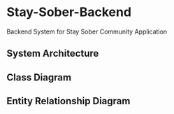 # Stay-Sober-Backend
Backend System for Stay Sober Community Application

## System Architecture


## Class Diagram


## Entity Relationship Diagram

